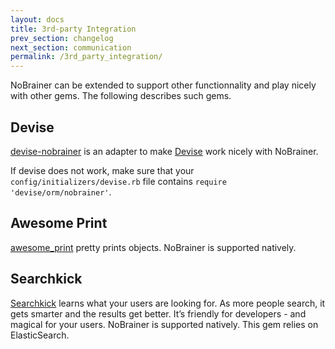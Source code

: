 ```yaml
---
layout: docs
title: 3rd-party Integration
prev_section: changelog
next_section: communication
permalink: /3rd_party_integration/
---
```


NoBrainer can be extended to support other functionnality and play nicely with
other gems. The following describes such gems.

## Devise

[devise-nobrainer](https://github.com/nviennot/devise-nobrainer) is an adapter
to make [Devise](https://github.com/plataformatec/devise/) work nicely with
NoBrainer.

If devise does not work, make sure that your `config/initializers/devise.rb` file
contains `require 'devise/orm/nobrainer'`.

## Awesome Print

[awesome_print](https://github.com/michaeldv/awesome_print) pretty prints objects.
NoBrainer is supported natively.

## Searchkick

[Searchkick](https://github.com/ankane/searchkick)  learns what your users are
looking for. As more people search, it gets smarter and the results get better.
It’s friendly for developers - and magical for your users.
NoBrainer is supported natively. This gem relies on ElasticSearch.
